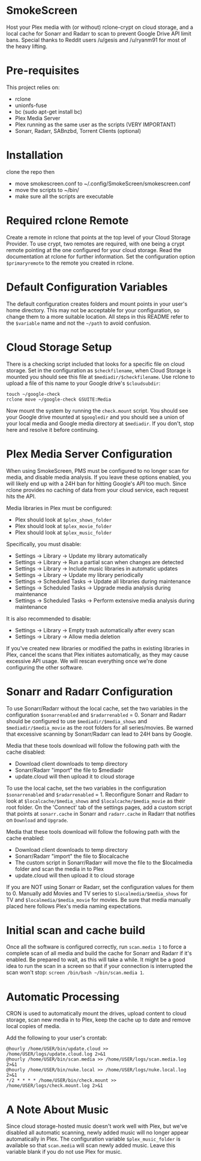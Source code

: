 # SmokeScreen
Host your Plex media with (or without) rclone-crypt on cloud storage, and a local cache for Sonarr and Radarr to scan to prevent Google Drive API limit bans. Special thanks to Reddit users /u/gesis and /u/ryanm91 for most of the heavy lifting.

# Pre-requisites
This project relies on:
* rclone
* unionfs-fuse
* bc (sudo apt-get install bc)
* Plex Media Server
* Plex running as the same user as the scripts (VERY IMPORTANT)
* Sonarr, Radarr, SABnzbd, Torrent Clients (optional)

# Installation
clone the repo then
* move smokescreen.conf to ~/.config/SmokeScreen/smokescreen.conf
* move the scripts to ~/bin/
* make sure all the scripts are executable

# Required rclone Remote
    
Create a remote in rclone that points at the top level of your Cloud Storage Provider. To use crypt, two remotes are required, with one being a crypt remote pointing at the one configured for your cloud storage. Read the documentation at rclone for further information. Set the configuration option `$primaryremote` to the remote you created in rclone.

# Default Configuration Variables

The default configuration creates folders and mount points in your user's home directory. This may not be acceptable for your configuration, so change them to a more suitable location. All steps in this README refer to the `$variable` name and not the `~/path` to avoid confusion.

# Cloud Storage Setup
There is a checking script included that looks for a specific file on cloud storage. Set in the configuration as `$checkfilename`, when Cloud Storage is mounted you should see this file at `$mediadir/$checkfilename`. Use rclone to upload a file of this name to your Google drive's `$cloudsubdir`:

    touch ~/google-check
    rclone move ~/google-check GSUITE:Media

Now mount the system by running the `check.mount` script. You should see your Google drive mounted at `$googledir` and you should see a union of your local media and Google media directory at `$mediadir`. If you don't, stop here and resolve it before continuing.

# Plex Media Server Configuration
When using SmokeScreen, PMS must be configured to no longer scan for media, and disable media analysis. If you leave these options enabled, you will likely end up with a 24H ban for hitting Google's API too much. Since rclone provides no caching of data from your cloud service, each request hits the API.

Media libraries in Plex must be configured:
* Plex should look at `$plex_shows_folder`
* Plex should look at `$plex_movie_folder`
* Plex should look at `$plex_music_folder`

Specifically, you must disable:
* Settings -> Library -> Update my library automatically
* Settings -> Library -> Run a partial scan when changes are detected
* Settings -> Library -> Include music libraries in automatic updates
* Settings -> Library -> Update my library periodically
* Settings -> Scheduled Tasks -> Update all libraries during maintenance
* Settings -> Scheduled Tasks -> Upgrade media analysis during maintenance
* Settings -> Scheduled Tasks -> Perform extensive media analysis during maintenance

It is also recommended to disable:
* Settings -> Library -> Empty trash automatically after every scan
* Settings -> Library -> Allow media deletion

If you've created new libraries or modified the paths in existing libraries in Plex, cancel the scans that Plex initiates automatically, as they may cause excessive API usage. We will rescan everything once we're done configuring the other software.

# Sonarr and Radarr Configuration
To use Sonarr/Radarr without the local cache, set the two variables in the configuration `$sonarrenabled` and `$radarrenabled` = 0. Sonarr and Radarr should be configured to use `$mediadir/$media_shows` and `$mediadir/$media_movie` as the root folders for all series/movies. Be warned that excessive scanning by Sonarr/Radarr can lead to 24H bans by Google.

Media that these tools download will follow the following path with the cache disabled:

* Download client downloads to temp directory
* Sonarr/Radarr "import" the file to $mediadir
* update.cloud will then upload it to cloud storage

To use the local cache, set the two variables in the configuration `$sonarrenabled` and `$radarrenabled` = 1. Reconfigure Sonarr and Radarr to look at `$localcache/$media_shows` and `$localcache/$media_movie` as their root folder. On the 'Connect' tab of the settings pages, add a custom script that points at `sonarr.cache` in Sonarr and `radarr.cache` in Radarr that notifies on `Download` and `Upgrade`.

Media that these tools download will follow the following path with the cache enabled:

* Download client downloads to temp directory
* Sonarr/Radarr "import" the file to $localcache
* The custom script in Sonarr/Radarr will move the file to the $localmedia folder and scan the media in to Plex
* update.cloud will then upload it to cloud storage

If you are NOT using Sonarr or Radarr, set the configuration values for them to 0. Manually add Movies and TV series to `$localmedia/$media_shows` for TV and `$localmedia/$media_movie` for movies. Be sure that media manually placed here follows Plex's media naming expectations.

# Initial scan and cache build
Once all the software is configured correctly, run `scan.media 1` to force a complete scan of all media and build the cache for Sonarr and Radarr if it's enabled. Be prepared to wait, as this will take a while. It might be a good idea to run the scan in a screen so that if your connection is interrupted the scan won't stop: `screen /bin/bash ~/bin/scan.media 1`.

# Automatic Processing
CRON is used to automatically mount the drives, upload content to cloud storage, scan new media in to Plex, keep the cache up to date and remove local copies of media.

Add the following to your user's crontab:

    @hourly /home/USER/bin/update.cloud >> /home/USER/logs/update.cloud.log 2>&1
    @hourly /home/USER/bin/scan.media >> /home/USER/logs/scan.media.log 2>&1 
    @hourly /home/USER/bin/nuke.local >> /home/USER/logs/nuke.local.log 2>&1
    */2 * * * * /home/USER/bin/check.mount >> /home/USER/logs/check.mount.log 2>&1

# A Note About Music
Since cloud storage-hosted music doesn't work well with Plex, but we've disabled all automatic scanning, newly added music will no longer appear automatically in Plex. The configuration variable `$plex_music_folder` is available so that `scan.media` will scan newly added music. Leave this variable blank if you do not use Plex for music.
